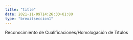 ```yaml
---
title: "title"
date: 2021-11-09T14:26:33+01:00
type: "brexitseccion1"
---
```

Reconocimiento de Cualificaciones/Homologación de Títulos